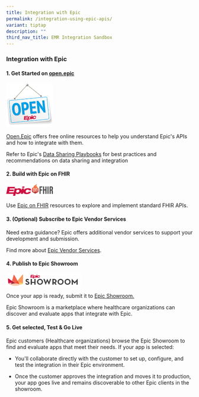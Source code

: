 ```yaml
---
title: Integration with Epic
permalink: /integration-using-epic-apis/
variant: tiptap
description: ""
third_nav_title: EMR Integration Sandbox
---
```

<h3>Integration with Epic</h3>
<h4>1. Get Started on <a href="https://open.epic.com/" rel="noopener nofollow" target="_blank">open.epic</a></h4><a class="isomer-image-wrapper" href="https://open.epic.com/"><img style="width: 25%;" height="auto" width="100%" alt="" src="/images/open_epic.png"></a>
<p><a href="https://open.epic.com/" rel="noopener noreferrer nofollow" target="_blank">Open.Epic</a> offers
free online resources to help you understand Epic's APIs and how to integrate
with them.</p>
<p>Refer to Epic's <a href="https://open.epic.com/Playbooks" rel="noopener noreferrer nofollow" target="_blank">Data Sharing Playbooks</a> for
best practices and recommendations on data sharing and integration</p>
<h4>2. Build with Epic on FHIR</h4>
<div class="isomer-image-wrapper">
<img style="width: 25%;" height="auto" width="100%" alt="" src="/images/epic_on_fhir.png">
</div>
<p>Use <a href="https://fhir.epic.com/" rel="noopener noreferrer nofollow" target="_blank">Epic on FHIR</a> resources
to explore and implement standard FHIR APIs.</p>
<h4>3. (Optional) Subscribe to Epic Vendor Services</h4>
<p>Need extra guidance? Epic offers additional vendor services to support
your development and submission.</p>
<p>Find more about <a href="https://vendorservices.epic.com/" rel="noopener noreferrer nofollow" target="_blank">Epic Vendor Services</a>.</p>
<h4>4. Publish to Epic Showroom</h4>
<div class="isomer-image-wrapper">
<img style="width: 40%;" height="auto" width="100%" alt="" src="/images/epic_showroom.png">
</div>
<p>Once your app is ready, submit it to <a href="https://showroom.epic.com/" rel="noopener noreferrer nofollow" target="_blank">Epic Showroom.</a>
</p>
<p>Epic Showroom is a marketplace where healthcare organizations can discover
and evaluate apps that integrate with Epic.</p>
<h4>5. Get selected, Test &amp; Go Live</h4>
<p>Epic customers (Healthcare organizations) browse the Epic Showroom to
find and evaluate apps that meet their needs. If your app is selected:</p>
<ul data-tight="true" class="tight">
<li>
<p>You'll collaborate directly with the customer to set up, configure, and
test the integration in their Epic environment.</p>
</li>
<li>
<p>Once the customer approves the integration and moves it to production,
your app goes live and remains discoverable to other Epic clients in the
showroom.</p>
</li>
</ul>
<p>
<br>
</p>